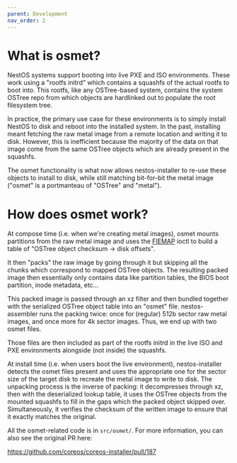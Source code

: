 ```yaml
---
parent: Development
nav_order: 2
---
```


# What is osmet?

NestOS systems support booting into live PXE and ISO environments. These
work using a "rootfs initrd" which contains a squashfs of the actual
rootfs to boot into. This rootfs, like any OSTree-based system, contains
the system OSTree repo from which objects are hardlinked out to populate
the root filesystem tree.

In practice, the primary use case for these environments is to simply
install NestOS to disk and reboot into the installed system. In the
past, installing meant fetching the raw metal image from a remote
location and writing it to disk. However, this is inefficient because
the majority of the data on that image come from the same
OSTree objects which are already present in the squashfs.

The osmet functionality is what now allows nestos-installer to re-use
these objects to install to disk, while still matching bit-for-bit the
metal image ("osmet" is a portmanteau of "OSTree" and "metal").

# How does osmet work?

At compose time (i.e. when we're creating metal images), osmet mounts
partitions from the raw metal image and uses the [FIEMAP] ioctl to build
a table of "OSTree object checksum -> disk offsets".

It then "packs" the raw image by going through it but skipping all the
chunks which correspond to mapped OSTree objects. The resulting packed
image then essentially only contains data like partition tables, the
BIOS boot partition, inode metadata, etc...

This packed image is passed through an xz filter and then bundled
together with the serialized OSTree object table into an "osmet" file.
nestos-assembler runs the packing twice: once for (regular) 512b sector
raw metal images, and once more for 4k sector images. Thus, we end up
with two osmet files.

Those files are then included as part of the rootfs initrd in the live
ISO and PXE environments alongside (not inside) the squashfs.

At install time (i.e. when users boot the live environment),
nestos-installer detects the osmet files present and uses the
appropriate one for the sector size of the target disk to recreate the
metal image to write to disk. The unpacking process is the inverse of
packing: it decompresses through xz, then with the deserialized lookup
table, it uses the OSTree objects from the mounted squashfs to fill in
the gaps which the packed object skipped over. Simultaneously, it
verifies the checksum of the written image to ensure that it exactly
matches the original.

All the osmet-related code is in `src/osmet/`. For more information, you
can also see the original PR here:

https://github.com/coreos/coreos-installer/pull/187

[FIEMAP]: https://www.kernel.org/doc/html/latest/filesystems/fiemap.html
